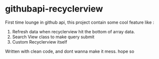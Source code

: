 # githubapi-recyclerview
First time lounge in github api, this project contain some cool feature like :
  1. Refresh data when recyclerview hit the bottom of array data.
  2. Search View class to make query submit
  3. Custom Recyclerview itself
  
Written with clean code, and dont wanna make it mess. hope so
